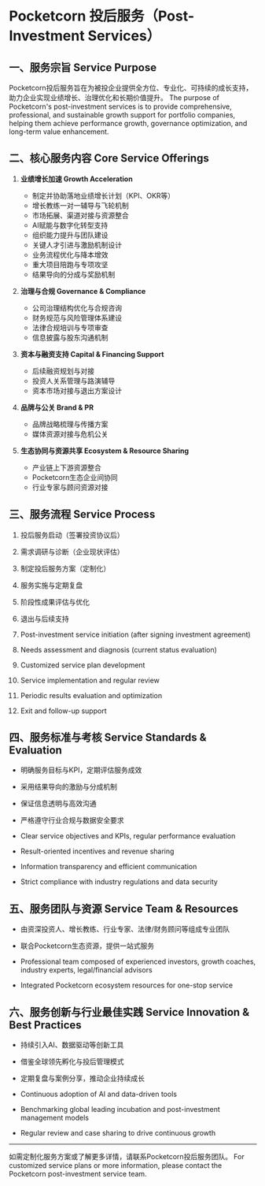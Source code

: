 # Pocketcorn 投后服务（Post-Investment Services）

## 一、服务宗旨 Service Purpose
Pocketcorn投后服务旨在为被投企业提供全方位、专业化、可持续的成长支持，助力企业实现业绩增长、治理优化和长期价值提升。
The purpose of Pocketcorn's post-investment services is to provide comprehensive, professional, and sustainable growth support for portfolio companies, helping them achieve performance growth, governance optimization, and long-term value enhancement.

## 二、核心服务内容 Core Service Offerings
1. **业绩增长加速 Growth Acceleration**
   - 制定并协助落地业绩增长计划（KPI、OKR等）
   - 增长教练一对一辅导与飞轮机制
   - 市场拓展、渠道对接与资源整合
   - AI赋能与数字化转型支持
   - 组织能力提升与团队建设
   - 关键人才引进与激励机制设计
   - 业务流程优化与降本增效
   - 重大项目陪跑与专项攻坚
   - 结果导向的分成与奖励机制
   
2. **治理与合规 Governance & Compliance**
   - 公司治理结构优化与合规咨询
   - 财务规范与风险管理体系建设
   - 法律合规培训与专项审查
   - 信息披露与股东沟通机制

3. **资本与融资支持 Capital & Financing Support**
   - 后续融资规划与对接
   - 投资人关系管理与路演辅导
   - 资本市场对接与退出方案设计

4. **品牌与公关 Brand & PR**
   - 品牌战略梳理与传播方案
   - 媒体资源对接与危机公关

5. **生态协同与资源共享 Ecosystem & Resource Sharing**
   - 产业链上下游资源整合
   - Pocketcorn生态企业间协同
   - 行业专家与顾问资源对接

## 三、服务流程 Service Process
1. 投后服务启动（签署投资协议后）
2. 需求调研与诊断（企业现状评估）
3. 制定投后服务方案（定制化）
4. 服务实施与定期复盘
5. 阶段性成果评估与优化
6. 退出与后续支持

1. Post-investment service initiation (after signing investment agreement)
2. Needs assessment and diagnosis (current status evaluation)
3. Customized service plan development
4. Service implementation and regular review
5. Periodic results evaluation and optimization
6. Exit and follow-up support

## 四、服务标准与考核 Service Standards & Evaluation
- 明确服务目标与KPI，定期评估服务成效
- 采用结果导向的激励与分成机制
- 保证信息透明与高效沟通
- 严格遵守行业合规与数据安全要求

- Clear service objectives and KPIs, regular performance evaluation
- Result-oriented incentives and revenue sharing
- Information transparency and efficient communication
- Strict compliance with industry regulations and data security

## 五、服务团队与资源 Service Team & Resources
- 由资深投资人、增长教练、行业专家、法律/财务顾问等组成专业团队
- 联合Pocketcorn生态资源，提供一站式服务

- Professional team composed of experienced investors, growth coaches, industry experts, legal/financial advisors
- Integrated Pocketcorn ecosystem resources for one-stop service

## 六、服务创新与行业最佳实践 Service Innovation & Best Practices
- 持续引入AI、数据驱动等创新工具
- 借鉴全球领先孵化与投后管理模式
- 定期复盘与案例分享，推动企业持续成长

- Continuous adoption of AI and data-driven tools
- Benchmarking global leading incubation and post-investment management models
- Regular review and case sharing to drive continuous growth

---
如需定制化服务方案或了解更多详情，请联系Pocketcorn投后服务团队。
For customized service plans or more information, please contact the Pocketcorn post-investment service team.
